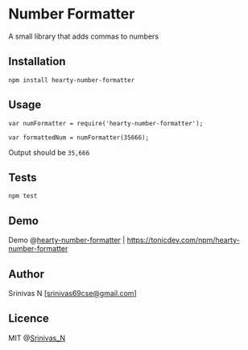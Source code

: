 Number Formatter
=========

A small library that adds commas to numbers

## Installation

  `npm install hearty-number-formatter`

## Usage

    var numFormatter = require('hearty-number-formatter');

    var formattedNum = numFormatter(35666);
  
  
  Output should be `35,666`


## Tests

  `npm test`

## Demo
Demo @[hearty-number-formatter](https://tonicdev.com/npm/hearty-number-formatter)
| https://tonicdev.com/npm/hearty-number-formatter

## Author
Srinivas N [srinivas69cse@gmail.com]

## Licence
MIT @[Srinivas_N](srinivasnarayansetty.com/)

